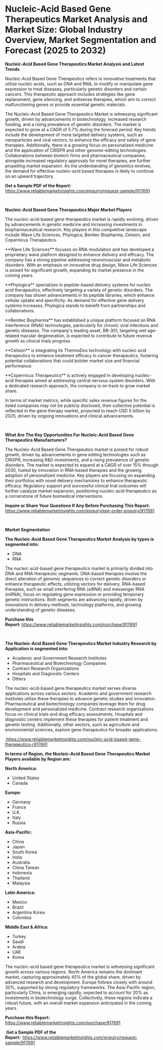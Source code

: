 <p><h1>Nucleic-Acid Based Gene Therapeutics Market Analysis and Market Size: Global Industry Overview, Market Segmentation and Forecast (2025 to 2032)</h1></p><p><strong>Nucleic-Acid Based Gene Therapeutics Market Analysis and Latest Trends</strong></p>
<p><p>Nucleic-Acid Based Gene Therapeutics refers to innovative treatments that utilize nucleic acids, such as DNA and RNA, to modify or manipulate gene expression to treat diseases, particularly genetic disorders and certain cancers. This therapeutic approach includes strategies like gene replacement, gene silencing, and antisense therapies, which aim to correct malfunctioning genes or provide essential genetic materials.</p><p>The Nucleic-Acid Based Gene Therapeutics Market is witnessing significant growth, driven by advancements in biotechnology, increased research funding, and a rising prevalence of genetic disorders. The market is expected to grow at a CAGR of 5.7% during the forecast period. Key trends include the development of more targeted delivery systems, such as nanoparticles and viral vectors, to enhance the efficacy and safety of gene therapies. Additionally, there is a growing focus on personalized medicine and the application of CRISPR and other genome-editing technologies. Collaborations between biotech firms and pharmaceutical companies, alongside increased regulatory approvals for novel therapies, are further propelling market expansion. As the understanding of genomics evolves, the demand for effective nucleic-acid based therapies is likely to continue on an upward trajectory.</p></p>
<p><strong>Get a Sample PDF of the Report:&nbsp;</strong> <a href="https://www.reliablemarketinsights.com/enquiry/request-sample/917691?utm_campaign=3062&utm_medium=2&utm_source=Github&utm_content=ia&utm_term=13042025&utm_id=nucleic-acid-based-gene-therapeutics">https://www.reliablemarketinsights.com/enquiry/request-sample/917691</a></p>
<p>&nbsp;</p>
<p><strong>Nucleic-Acid Based Gene Therapeutics Major Market Players</strong></p>
<p><p>The nucleic-acid-based gene therapeutics market is rapidly evolving, driven by advancements in genetic medicine and increasing investments in biopharmaceutical research. Key players in this competitive landscape include Wave Life Sciences, Phylogica, Benitec Biopharma, Celsion, and Copernicus Therapeutics.</p><p>**Wave Life Sciences** focuses on RNA modulation and has developed a proprietary wave platform designed to enhance delivery and efficacy. The company has a strong pipeline addressing neuromuscular and metabolic disorders. With an emphasis on innovative drug design, Wave Life Sciences is poised for significant growth, expanding its market presence in the coming years.</p><p>**Phylogica** specializes in peptide-based delivery systems for nucleic acid therapeutics, effectively targeting a variety of genetic disorders. The company has shown advancements in its peptide libraries, which enhance cellular uptake and specificity. As demand for effective gene delivery systems increases, Phylogica stands to benefit from partnerships and collaborations.</p><p>**Benitec Biopharma** has established a unique platform focused on RNA interference (RNAi) technologies, particularly for chronic viral infections and genetic diseases. The company's leading asset, BB-301, targeting wet age-related macular degeneration, is expected to contribute to future revenue growth as clinical trials progress.</p><p>**Celsion** is integrating its ThermoDox technology with nucleic acid therapeutics to enhance treatment efficacy in cancer therapeutics, fostering potential collaborations that could bolster market size and financial performance.</p><p>**Copernicus Therapeutics** is actively engaged in developing nucleic-acid therapies aimed at addressing central nervous system disorders. With a dedicated research approach, the company is on track to grow market share.</p><p>In terms of market metrics, while specific sales revenue figures for the listed companies may not be publicly disclosed, their collective potential is reflected in the gene therapy market, projected to reach USD 5 billion by 2025, driven by ongoing innovations and clinical advancements.</p></p>
<p>&nbsp;</p>
<p><strong>What Are The Key Opportunities For Nucleic-Acid Based Gene Therapeutics Manufacturers?</strong></p>
<p><p>The Nucleic-Acid Based Gene Therapeutics market is poised for robust growth, driven by advancements in gene editing technologies such as CRISPR, increasing R&D investments, and a rising prevalence of genetic disorders. The market is expected to expand at a CAGR of over 15% through 2030, fueled by innovation in RNA-based therapies and the growing adoption of personalized medicine. Key players are focusing on expanding their portfolios with novel delivery mechanisms to enhance therapeutic efficacy. Regulatory support and successful clinical trial outcomes will further catalyze market expansion, positioning nucleic-acid therapeutics as a cornerstone of future biomedical interventions.</p></p>
<p><strong>Inquire or Share Your Questions If Any Before Purchasing This Report:</strong> <a href="https://www.reliablemarketinsights.com/enquiry/pre-order-enquiry/917691?utm_campaign=3062&utm_medium=2&utm_source=Github&utm_content=ia&utm_term=13042025&utm_id=nucleic-acid-based-gene-therapeutics">https://www.reliablemarketinsights.com/enquiry/pre-order-enquiry/917691</a></p>
<p>&nbsp;</p>
<p><strong>Market Segmentation</strong></p>
<p><strong>The Nucleic-Acid Based Gene Therapeutics Market Analysis by types is segmented into:</strong></p>
<p><ul><li>DNA</li><li>RNA</li></ul></p>
<p><p>The nucleic acid-based gene therapeutics market is primarily divided into DNA and RNA therapeutic segments. DNA-based therapies involve the direct alteration of genomic sequences to correct genetic disorders or enhance therapeutic effects, utilizing vectors for delivery. RNA-based therapies, such as small interfering RNA (siRNA) and messenger RNA (mRNA), focus on regulating gene expression or providing temporary genetic instructions. Both segments are advancing rapidly, driven by innovations in delivery methods, technology platforms, and growing understanding of genetic diseases.</p></p>
<p><strong>Purchase this Report:&nbsp;</strong><a href="https://www.reliablemarketinsights.com/purchase/917691?utm_campaign=3062&utm_medium=2&utm_source=Github&utm_content=ia&utm_term=13042025&utm_id=nucleic-acid-based-gene-therapeutics">https://www.reliablemarketinsights.com/purchase/917691</a></p>
<p>&nbsp;</p>
<p><strong>The Nucleic-Acid Based Gene Therapeutics Market Industry Research by Application is segmented into:</strong></p>
<p><ul><li>Academic and Government Research Institutes</li><li>Pharmaceutical and Biotechnology Companies</li><li>Contract Research Organizations</li><li>Hospitals and Diagnostic Centers</li><li>Others</li></ul></p>
<p><p>The nucleic-acid-based gene therapeutics market serves diverse applications across various sectors. Academic and government research institutes utilize these therapies to advance genetic studies and innovation. Pharmaceutical and biotechnology companies leverage them for drug development and personalized medicine. Contract research organizations focus on clinical trials and drug efficacy assessments. Hospitals and diagnostic centers implement these therapies for patient treatment and genetic testing. Additionally, other sectors, such as agriculture and environmental sciences, explore gene therapeutics for broader applications.</p></p>
<p><a href="https://www.reliablemarketinsights.com/nucleic-acid-based-gene-therapeutics-r917691?utm_campaign=3062&utm_medium=2&utm_source=Github&utm_content=ia&utm_term=13042025&utm_id=nucleic-acid-based-gene-therapeutics">&nbsp;https://www.reliablemarketinsights.com/nucleic-acid-based-gene-therapeutics-r917691</a></p>
<p><strong>In terms of Region, the Nucleic-Acid Based Gene Therapeutics Market Players available by Region are:</strong></p>
<p>
    <p> <strong> North America: </strong>
        <ul>
            <li>United States</li>
            <li>Canada</li>
        </ul>
        </p> 
    <p> <strong> Europe: </strong>
        <ul>
            <li>Germany</li>
            <li>France</li>
            <li>U.K.</li>
            <li>Italy</li>
            <li>Russia</li>
        </ul>
        </p> 
    <p> <strong> Asia-Pacific: </strong>
        <ul>
            <li>China</li>
            <li>Japan</li>
            <li>South Korea</li>
            <li>India</li>
            <li>Australia</li>
            <li>China Taiwan</li>
            <li>Indonesia</li>
            <li>Thailand</li>
            <li>Malaysia</li>
        </ul>
        </p> 
    <p> <strong> Latin America: </strong>
        <ul>
            <li>Mexico</li>
            <li>Brazil</li>
            <li>Argentina Korea</li>
            <li>Colombia</li>
        </ul>
        </p> 
    <p> <strong> Middle East & Africa: </strong>
        <ul>
            <li>Turkey</li>
            <li>Saudi</li>
            <li>Arabia</li>
            <li>UAE</li>
            <li>Korea</li>
        </ul>
    </p>
    </p>
<p><p>The nucleic-acid based gene therapeutics market is witnessing significant growth across various regions. North America remains the dominant market, capturing approximately 45% of the global share, driven by advanced research and development. Europe follows closely with around 30%, supported by strong regulatory frameworks. The Asia-Pacific region, particularly China, is emerging rapidly, expected to account for 20% as investments in biotechnology surge. Collectively, these regions indicate a robust future, with an overall market expansion anticipated in the coming years.</p></p>
<p><strong>Purchase this Report: </strong><a href="https://www.reliablemarketinsights.com/purchase/917691?utm_campaign=3062&utm_medium=2&utm_source=Github&utm_content=ia&utm_term=13042025&utm_id=nucleic-acid-based-gene-therapeutics">https://www.reliablemarketinsights.com/purchase/917691</a></p>
<p>&nbsp;<strong>Get a Sample PDF of the Report:&nbsp;&nbsp;</strong><a href="https://www.reliablemarketinsights.com/enquiry/request-sample/917691?utm_campaign=3062&utm_medium=2&utm_source=Github&utm_content=ia&utm_term=13042025&utm_id=nucleic-acid-based-gene-therapeutics">https://www.reliablemarketinsights.com/enquiry/request-sample/917691</a></p>
<p><strong></strong></p>
<p><p></p><p></p><p></p></p>